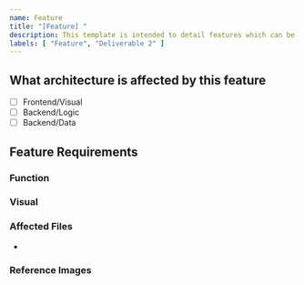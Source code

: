 ```yaml
---
name: Feature
title: "[Feature] "
description: This template is intended to detail features which can be assigned amongst the team
labels: [ "Feature", "Deliverable 2" ]
---
```

## What architecture is affected by this feature
<!-- What will be changed and or effected. -->
- [ ] Frontend/Visual
- [ ] Backend/Logic
- [ ] Backend/Data

 ## Feature Requirements
 
### Function
<!-- Functional Requirements (remove if none) -->


### Visual
<!-- Visual Requirements (remove if none) -->


### Affected Files
-


### Reference Images
<!-- Reference Images (remove if none) -->
